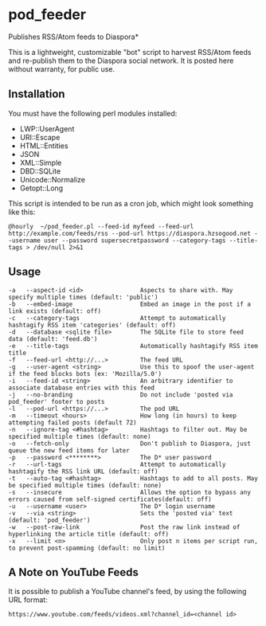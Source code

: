 # pod_feeder
Publishes RSS/Atom feeds to Diaspora*

This is a lightweight, customizable "bot" script to harvest RSS/Atom feeds and re-publish them to the Diaspora social network. It is posted here without warranty, for public use.

## Installation

 You must have the following perl modules installed:

- LWP::UserAgent
- URI::Escape
- HTML::Entities
- JSON
- XML::Simple
- DBD::SQLite
- Unicode::Normalize
- Getopt::Long

This script is intended to be run as a cron job, which might look something like this:

`@hourly  ~/pod_feeder.pl --feed-id myfeed --feed-url http://example.com/feeds/rss --pod-url https://diaspora.hzsogood.net --username user --password supersecretpassword --category-tags --title-tags > /dev/null 2>&1`

## Usage

    -a   --aspect-id <id>                Aspects to share with. May specify multiple times (default: 'public')
    -b   --embed-image                   Embed an image in the post if a link exists (default: off)
    -c   --category-tags                 Attempt to automatically hashtagify RSS item 'categories' (default: off)
    -d   --database <sqlite file>        The SQLite file to store feed data (default: 'feed.db')
    -e   --title-tags                    Automatically hashtagify RSS item title
    -f   --feed-url <http://...>         The feed URL
    -g   --user-agent <string>           Use this to spoof the user-agent if the feed blocks bots (ex: 'Mozilla/5.0')
    -i   --feed-id <string>              An arbitrary identifier to associate database entries with this feed
    -j   --no-branding                   Do not include 'posted via pod_feeder' footer to posts
    -l   --pod-url <https://...>         The pod URL
    -m   --timeout <hours>               How long (in hours) to keep attempting failed posts (default 72)
    -n   --ignore-tag <#hashtag>         Hashtags to filter out. May be specified multiple times (default: none)
    -o   --fetch-only                    Don't publish to Diaspora, just queue the new feed items for later
    -p   --password <********>           The D* user password
    -r   --url-tags                      Attempt to automatically hashtagify the RSS link URL (default: off)
    -t   --auto-tag <#hashtag>           Hashtags to add to all posts. May be specified multiple times (default: none)
    -s   --insecure                      Allows the option to bypass any errors caused from self-signed certificates(default: off)
    -u   --username <user>               The D* login username
    -v   --via <string>                  Sets the 'posted via' text (default: 'pod_feeder')
    -w   --post-raw-link                 Post the raw link instead of hyperlinking the article title (default: off)
    -x   --limit <n>                     Only post n items per script run, to prevent post-spamming (default: no limit)

## A Note on YouTube Feeds

It is possible to publish a YouTube channel's feed, by using the following URL format:

    https://www.youtube.com/feeds/videos.xml?channel_id=<channel id>
